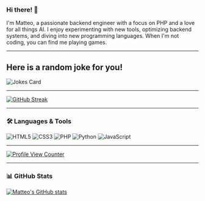 ### Hi there! 👋
I'm Matteo, a passionate backend engineer with a focus on PHP and a love for all things AI. I enjoy experimenting with new tools, optimizing backend systems, and diving into new programming languages. When I'm not coding, you can find me playing games.

---

## Here is a random joke for you!
![Jokes Card](https://readme-jokes.vercel.app/api)

---

[![GitHub Streak](https://streak-stats.demolab.com?user=MatteoFattorini&theme=dark&hide_border=true)](https://git.io/streak-stats)

---

### 🛠️ Languages & Tools
![HTML5](https://img.shields.io/badge/HTML5-E34F26?style=for-the-badge&logo=html5&logoColor=white)
![CSS3](https://img.shields.io/badge/CSS3-1572B6?style=for-the-badge&logo=css3&logoColor=white)
![PHP](https://img.shields.io/badge/PHP-777BB4?style=for-the-badge&logo=php&logoColor=white)
![Python](https://img.shields.io/badge/Python-3776AB?style=for-the-badge&logo=python&logoColor=white)
![JavaScript](https://img.shields.io/badge/JavaScript-F7DF1E?style=for-the-badge&logo=javascript&logoColor=black)

---

[![Profile View Counter](https://komarev.com/ghpvc/?username=MatteoFattorini)](https://github.com/MatteoFattorini)

---

### 📊 GitHub Stats
[![Matteo's GitHub stats](https://github-readme-stats.vercel.app/api?username=MatteoFattorini&show_icons=true&theme=dark)](https://github.com/MatteoFattorini)
